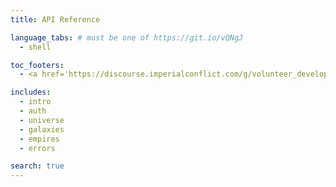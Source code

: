 ```yaml
---
title: API Reference

language_tabs: # must be one of https://git.io/vQNgJ
  - shell

toc_footers:
  - <a href='https://discourse.imperialconflict.com/g/volunteer_developers'>Get Developer Client Credentials</a>

includes:
  - intro
  - auth
  - universe
  - galaxies
  - empires
  - errors

search: true
---
```

